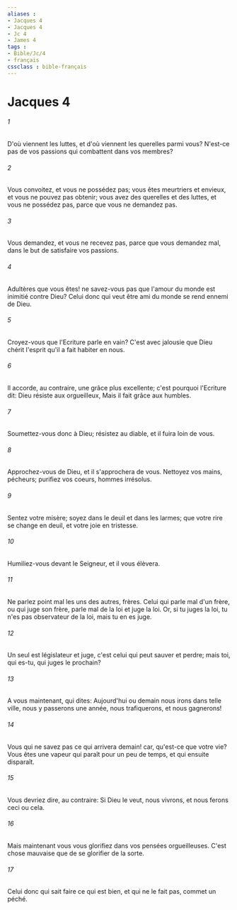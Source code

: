 ```yaml
---
aliases : 
- Jacques 4
- Jacques 4
- Jc 4
- James 4
tags : 
- Bible/Jc/4
- français
cssclass : bible-français
---
```


# Jacques 4

###### 1
D'où viennent les luttes, et d'où viennent les querelles parmi vous? N'est-ce pas de vos passions qui combattent dans vos membres?
###### 2
Vous convoitez, et vous ne possédez pas; vous êtes meurtriers et envieux, et vous ne pouvez pas obtenir; vous avez des querelles et des luttes, et vous ne possédez pas, parce que vous ne demandez pas.
###### 3
Vous demandez, et vous ne recevez pas, parce que vous demandez mal, dans le but de satisfaire vos passions.
###### 4
Adultères que vous êtes! ne savez-vous pas que l'amour du monde est inimitié contre Dieu? Celui donc qui veut être ami du monde se rend ennemi de Dieu.
###### 5
Croyez-vous que l'Ecriture parle en vain? C'est avec jalousie que Dieu chérit l'esprit qu'il a fait habiter en nous.
###### 6
Il accorde, au contraire, une grâce plus excellente; c'est pourquoi l'Ecriture dit: Dieu résiste aux orgueilleux, Mais il fait grâce aux humbles.
###### 7
Soumettez-vous donc à Dieu; résistez au diable, et il fuira loin de vous.
###### 8
Approchez-vous de Dieu, et il s'approchera de vous. Nettoyez vos mains, pécheurs; purifiez vos coeurs, hommes irrésolus.
###### 9
Sentez votre misère; soyez dans le deuil et dans les larmes; que votre rire se change en deuil, et votre joie en tristesse.
###### 10
Humiliez-vous devant le Seigneur, et il vous élèvera.
###### 11
Ne parlez point mal les uns des autres, frères. Celui qui parle mal d'un frère, ou qui juge son frère, parle mal de la loi et juge la loi. Or, si tu juges la loi, tu n'es pas observateur de la loi, mais tu en es juge.
###### 12
Un seul est législateur et juge, c'est celui qui peut sauver et perdre; mais toi, qui es-tu, qui juges le prochain?
###### 13
A vous maintenant, qui dites: Aujourd'hui ou demain nous irons dans telle ville, nous y passerons une année, nous trafiquerons, et nous gagnerons!
###### 14
Vous qui ne savez pas ce qui arrivera demain! car, qu'est-ce que votre vie? Vous êtes une vapeur qui paraît pour un peu de temps, et qui ensuite disparaît.
###### 15
Vous devriez dire, au contraire: Si Dieu le veut, nous vivrons, et nous ferons ceci ou cela.
###### 16
Mais maintenant vous vous glorifiez dans vos pensées orgueilleuses. C'est chose mauvaise que de se glorifier de la sorte.
###### 17
Celui donc qui sait faire ce qui est bien, et qui ne le fait pas, commet un péché.
